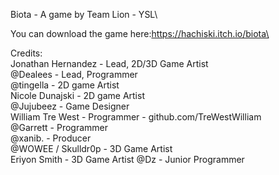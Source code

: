 Biota - A game by Team Lion - YSL\

You can download the game here:https://hachiski.itch.io/biota\

Credits:\
 Jonathan Hernandez - Lead, 2D/3D Game Artist \
 @Dealees - Lead, Programmer \
 @tingella - 2D game Artist \
 Nicole Dunajski - 2D game Artist \
 @Jujubeez - Game Designer   \
 William Tre West - Programmer -  github.com/TreWestWilliam \
 @Garrett - Programmer \
 @xanib. - Producer \
 @WOWEE / Skulldr0p - 3D Game Artist \
 Eriyon Smith - 3D Game Artist 
@Dz - Junior Programmer
